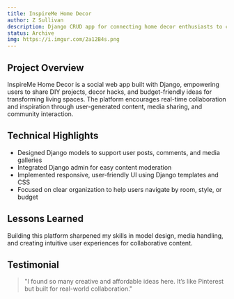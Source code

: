 ```yaml
---
title: InspireMe Home Decor
author: Z Sullivan
description: Django CRUD app for connecting home decor enthusiasts to collaborate on budget-friendly and creative solutions.
status: Archive
img: https://i.imgur.com/2a12B4s.png
---
```


## Project Overview

InspireMe Home Decor is a social web app built with Django, empowering users to share DIY projects, decor hacks, and budget-friendly ideas for transforming living spaces. The platform encourages real-time collaboration and inspiration through user-generated content, media sharing, and community interaction.

## Technical Highlights

- Designed Django models to support user posts, comments, and media galleries  
- Integrated Django admin for easy content moderation  
- Implemented responsive, user-friendly UI using Django templates and CSS  
- Focused on clear organization to help users navigate by room, style, or budget

## Lessons Learned

Building this platform sharpened my skills in model design, media handling, and creating intuitive user experiences for collaborative content.

## Testimonial

> "I found so many creative and affordable ideas here. It’s like Pinterest but built for real-world collaboration."
